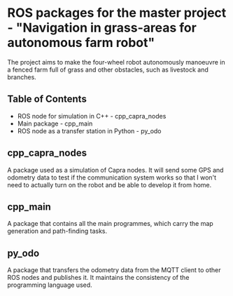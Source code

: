 # ROS packages for the master project - "Navigation in grass-areas for autonomous farm robot"

The project aims to make the four-wheel robot autonomously manoeuvre in a fenced farm full of grass and other obstacles, such as livestock and branches. 

## Table of Contents

- ROS node for simulation in C++ - cpp_capra_nodes
- Main package - cpp_main
- ROS node as a transfer station in Python - py_odo

## cpp_capra_nodes

A package used as a simulation of Capra nodes. It will send some GPS and odometry data to test if the communication system works so that I won't need to actually turn on the robot and be able to develop it from home. 

## cpp_main

A package that contains all the main programmes, which carry the map generation and path-finding tasks. 

## py_odo

A package that transfers the odometry data from the MQTT client to other ROS nodes and publishes it. It maintains the consistency of the programming language used. 